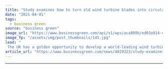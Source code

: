 ```yaml
---
title: "Study examines how to turn old wind turbine blades into circular economy gold"
date: "2021-04-01"
tags: 
  - business green
source: "business green"
image_url: "https://www.businessgreen.com/api/v1/wps/aca809b/ed03a914-cd0d-4434-8060-52b7d75aa78e/4/iw-climate-change-renewable-015-185x114.jpg"
image_fp: "/assets/img/post_thumbnails/145.jpg"
lead: "
 The UK has a golden opportunity to develop a world-leading wind turbine blade re-manufacturing industry, argues a new report from the Energy Transition Alliance ..."
article_url: "https://www.businessgreen.com/news/4029323/study-examines-turn-wind-turbine-blades-circular-economy-gold"
---
```


---
